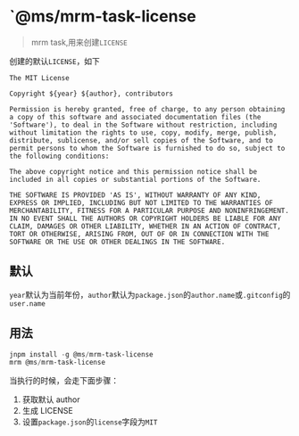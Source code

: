# `@ms/mrm-task-license

> mrm task,用来创建`LICENSE`

创建的默认`LICENSE`，如下

```
The MIT License

Copyright ${year} ${author}, contributors

Permission is hereby granted, free of charge, to any person obtaining a copy of this software and associated documentation files (the 'Software'), to deal in the Software without restriction, including without limitation the rights to use, copy, modify, merge, publish, distribute, sublicense, and/or sell copies of the Software, and to permit persons to whom the Software is furnished to do so, subject to the following conditions:

The above copyright notice and this permission notice shall be included in all copies or substantial portions of the Software.

THE SOFTWARE IS PROVIDED 'AS IS', WITHOUT WARRANTY OF ANY KIND, EXPRESS OR IMPLIED, INCLUDING BUT NOT LIMITED TO THE WARRANTIES OF MERCHANTABILITY, FITNESS FOR A PARTICULAR PURPOSE AND NONINFRINGEMENT. IN NO EVENT SHALL THE AUTHORS OR COPYRIGHT HOLDERS BE LIABLE FOR ANY CLAIM, DAMAGES OR OTHER LIABILITY, WHETHER IN AN ACTION OF CONTRACT, TORT OR OTHERWISE, ARISING FROM, OUT OF OR IN CONNECTION WITH THE SOFTWARE OR THE USE OR OTHER DEALINGS IN THE SOFTWARE.
```

## 默认

`year`默认为当前年份，`author`默认为`package.json`的`author.name`或`.gitconfig`的`user.name`

## 用法

```powershell
jnpm install -g @ms/mrm-task-license
mrm @ms/mrm-task-license
```

当执行的时候，会走下面步骤：

1. 获取默认 author
2. 生成 LICENSE
3. 设置`package.json`的`license`字段为`MIT`
